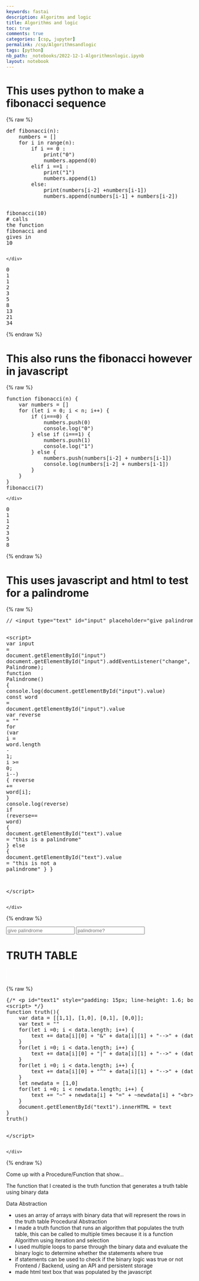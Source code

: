 ```yaml
---
keywords: fastai
description: Algoritms and logic
title: Algorithms and logic
toc: true
comments: true
categories: [csp, jupyter]
permalink: /csp/Algorithmsandlogic
tags: [python]
nb_path: _notebooks/2022-12-1-Algorithmsnlogic.ipynb
layout: notebook
---
```


<!--
#################################################
### THIS FILE WAS AUTOGENERATED! DO NOT EDIT! ###
#################################################
# file to edit: _notebooks/2022-12-1-Algorithmsnlogic.ipynb
-->

<div class="container" id="notebook-container">
        
<div class="cell border-box-sizing text_cell rendered"><div class="inner_cell">
<div class="text_cell_render border-box-sizing rendered_html">
<h1 id="This-uses-python-to-make-a-fibonacci-sequence">This uses python to make a fibonacci sequence<a class="anchor-link" href="#This-uses-python-to-make-a-fibonacci-sequence"> </a></h1>
</div>
</div>
</div>
    {% raw %}
    
<div class="cell border-box-sizing code_cell rendered">
<div class="input">

<div class="inner_cell">
    <div class="input_area">
<div class=" highlight hl-javascript"><pre><span></span><span class="nx">def</span> <span class="nx">fibonacci</span><span class="p">(</span><span class="nx">n</span><span class="p">)</span><span class="o">:</span>
    <span class="nx">numbers</span> <span class="o">=</span> <span class="p">[]</span>
    <span class="k">for</span> <span class="nx">i</span> <span class="k">in</span> <span class="nx">range</span><span class="p">(</span><span class="nx">n</span><span class="p">)</span><span class="o">:</span>
        <span class="k">if</span> <span class="nx">i</span> <span class="o">==</span> <span class="mf">0</span> <span class="o">:</span>
            <span class="nx">print</span><span class="p">(</span><span class="s2">&quot;0&quot;</span><span class="p">)</span>
            <span class="nx">numbers</span><span class="p">.</span><span class="nx">append</span><span class="p">(</span><span class="mf">0</span><span class="p">)</span>
        <span class="nx">elif</span> <span class="nx">i</span> <span class="o">==</span><span class="mf">1</span> <span class="o">:</span>
            <span class="nx">print</span><span class="p">(</span><span class="s2">&quot;1&quot;</span><span class="p">)</span>
            <span class="nx">numbers</span><span class="p">.</span><span class="nx">append</span><span class="p">(</span><span class="mf">1</span><span class="p">)</span>
        <span class="k">else</span><span class="o">:</span>
            <span class="nx">print</span><span class="p">(</span><span class="nx">numbers</span><span class="p">[</span><span class="nx">i</span><span class="o">-</span><span class="mf">2</span><span class="p">]</span> <span class="o">+</span><span class="nx">numbers</span><span class="p">[</span><span class="nx">i</span><span class="o">-</span><span class="mf">1</span><span class="p">])</span>
            <span class="nx">numbers</span><span class="p">.</span><span class="nx">append</span><span class="p">(</span><span class="nx">numbers</span><span class="p">[</span><span class="nx">i</span><span class="o">-</span><span class="mf">1</span><span class="p">]</span> <span class="o">+</span> <span class="nx">numbers</span><span class="p">[</span><span class="nx">i</span><span class="o">-</span><span class="mf">2</span><span class="p">])</span>

<span class="nx">fibonacci</span><span class="p">(</span><span class="mf">10</span><span class="p">)</span> <span class="err">#</span> <span class="nx">calls</span> <span class="nx">the</span> <span class="kd">function</span> <span class="nx">fibonacci</span> <span class="nx">and</span> <span class="nx">gives</span> <span class="k">in</span> <span class="mf">10</span>
</pre></div>

    </div>
</div>
</div>

<div class="output_wrapper">
<div class="output">

<div class="output_area">

<div class="output_subarea output_stream output_stdout output_text">
<pre>0
1
1
2
3
5
8
13
21
34
</pre>
</div>
</div>

</div>
</div>

</div>
    {% endraw %}

<div class="cell border-box-sizing text_cell rendered"><div class="inner_cell">
<div class="text_cell_render border-box-sizing rendered_html">
<h1 id="This-also-runs-the-fibonacci-however-in-javascript">This also runs the fibonacci however in javascript<a class="anchor-link" href="#This-also-runs-the-fibonacci-however-in-javascript"> </a></h1>
</div>
</div>
</div>
    {% raw %}
    
<div class="cell border-box-sizing code_cell rendered">
<div class="input">

<div class="inner_cell">
    <div class="input_area">
<div class=" highlight hl-javascript"><pre><span></span><span class="kd">function</span> <span class="nx">fibonacci</span><span class="p">(</span><span class="nx">n</span><span class="p">)</span> <span class="p">{</span>
    <span class="kd">var</span> <span class="nx">numbers</span> <span class="o">=</span> <span class="p">[]</span>
    <span class="k">for</span> <span class="p">(</span><span class="kd">let</span> <span class="nx">i</span> <span class="o">=</span> <span class="mf">0</span><span class="p">;</span> <span class="nx">i</span> <span class="o">&lt;</span> <span class="nx">n</span><span class="p">;</span> <span class="nx">i</span><span class="o">++</span><span class="p">)</span> <span class="p">{</span>
        <span class="k">if</span> <span class="p">(</span><span class="nx">i</span><span class="o">===</span><span class="mf">0</span><span class="p">)</span> <span class="p">{</span>
            <span class="nx">numbers</span><span class="p">.</span><span class="nx">push</span><span class="p">(</span><span class="mf">0</span><span class="p">)</span>
            <span class="nx">console</span><span class="p">.</span><span class="nx">log</span><span class="p">(</span><span class="s2">&quot;0&quot;</span><span class="p">)</span>
        <span class="p">}</span> <span class="k">else</span> <span class="k">if</span> <span class="p">(</span><span class="nx">i</span><span class="o">===</span><span class="mf">1</span><span class="p">)</span> <span class="p">{</span>
            <span class="nx">numbers</span><span class="p">.</span><span class="nx">push</span><span class="p">(</span><span class="mf">1</span><span class="p">)</span>
            <span class="nx">console</span><span class="p">.</span><span class="nx">log</span><span class="p">(</span><span class="s2">&quot;1&quot;</span><span class="p">)</span>
        <span class="p">}</span> <span class="k">else</span> <span class="p">{</span>
            <span class="nx">numbers</span><span class="p">.</span><span class="nx">push</span><span class="p">(</span><span class="nx">numbers</span><span class="p">[</span><span class="nx">i</span><span class="o">-</span><span class="mf">2</span><span class="p">]</span> <span class="o">+</span> <span class="nx">numbers</span><span class="p">[</span><span class="nx">i</span><span class="o">-</span><span class="mf">1</span><span class="p">])</span>
            <span class="nx">console</span><span class="p">.</span><span class="nx">log</span><span class="p">(</span><span class="nx">numbers</span><span class="p">[</span><span class="nx">i</span><span class="o">-</span><span class="mf">2</span><span class="p">]</span> <span class="o">+</span> <span class="nx">numbers</span><span class="p">[</span><span class="nx">i</span><span class="o">-</span><span class="mf">1</span><span class="p">])</span> 
        <span class="p">}</span>
    <span class="p">}</span>
<span class="p">}</span>
<span class="nx">fibonacci</span><span class="p">(</span><span class="mf">7</span><span class="p">)</span>
</pre></div>

    </div>
</div>
</div>

<div class="output_wrapper">
<div class="output">

<div class="output_area">

<div class="output_subarea output_stream output_stdout output_text">
<pre>0
1
1
2
3
5
8
</pre>
</div>
</div>

</div>
</div>

</div>
    {% endraw %}

<div class="cell border-box-sizing text_cell rendered"><div class="inner_cell">
<div class="text_cell_render border-box-sizing rendered_html">
<h1 id="This-uses-javascript-and-html-to-test-for-a-palindrome">This uses javascript and html to test for a palindrome<a class="anchor-link" href="#This-uses-javascript-and-html-to-test-for-a-palindrome"> </a></h1>
</div>
</div>
</div>
    {% raw %}
    
<div class="cell border-box-sizing code_cell rendered">
<div class="input">

<div class="inner_cell">
    <div class="input_area">
<div class=" highlight hl-javascript"><pre><span></span><span class="c1">// &lt;input type=&quot;text&quot; id=&quot;input&quot; placeholder=&quot;give palindrome&quot; class=&quot;form-control&quot;&gt; &lt;input type=&quot;text&quot; id=&quot;text&quot; placeholder=&quot;palindrome?&quot; class=&quot;form-control&quot;&gt;</span>

<span class="o">&lt;</span><span class="nx">script</span><span class="o">&gt;</span>
<span class="kd">var</span> <span class="nx">input</span> <span class="o">=</span> <span class="nb">document</span><span class="p">.</span><span class="nx">getElementById</span><span class="p">(</span><span class="s2">&quot;input&quot;</span><span class="p">)</span>
<span class="nb">document</span><span class="p">.</span><span class="nx">getElementById</span><span class="p">(</span><span class="s2">&quot;input&quot;</span><span class="p">).</span><span class="nx">addEventListener</span><span class="p">(</span><span class="s2">&quot;change&quot;</span><span class="p">,</span> <span class="nx">Palindrome</span><span class="p">);</span>
<span class="kd">function</span> <span class="nx">Palindrome</span><span class="p">()</span> <span class="p">{</span>
    <span class="nx">console</span><span class="p">.</span><span class="nx">log</span><span class="p">(</span><span class="nb">document</span><span class="p">.</span><span class="nx">getElementById</span><span class="p">(</span><span class="s2">&quot;input&quot;</span><span class="p">).</span><span class="nx">value</span><span class="p">)</span>
    <span class="kr">const</span> <span class="nx">word</span> <span class="o">=</span> <span class="nb">document</span><span class="p">.</span><span class="nx">getElementById</span><span class="p">(</span><span class="s2">&quot;input&quot;</span><span class="p">).</span><span class="nx">value</span>
    <span class="kd">var</span> <span class="nx">reverse</span> <span class="o">=</span> <span class="s2">&quot;&quot;</span>
    <span class="k">for</span> <span class="p">(</span><span class="kd">var</span> <span class="nx">i</span> <span class="o">=</span> <span class="nx">word</span><span class="p">.</span><span class="nx">length</span> <span class="o">-</span> <span class="mf">1</span><span class="p">;</span> <span class="nx">i</span> <span class="o">&gt;=</span> <span class="mf">0</span><span class="p">;</span> <span class="nx">i</span><span class="o">--</span><span class="p">)</span> <span class="p">{</span> 
        <span class="nx">reverse</span> <span class="o">+=</span> <span class="nx">word</span><span class="p">[</span><span class="nx">i</span><span class="p">];</span> 
    <span class="p">}</span>
    <span class="nx">console</span><span class="p">.</span><span class="nx">log</span><span class="p">(</span><span class="nx">reverse</span><span class="p">)</span>
    <span class="k">if</span> <span class="p">(</span><span class="nx">reverse</span><span class="o">==</span> <span class="nx">word</span><span class="p">)</span> <span class="p">{</span>
        <span class="nb">document</span><span class="p">.</span><span class="nx">getElementById</span><span class="p">(</span><span class="s2">&quot;text&quot;</span><span class="p">).</span><span class="nx">value</span> <span class="o">=</span> <span class="s2">&quot;this is a palindrome&quot;</span>
    <span class="p">}</span> <span class="k">else</span> <span class="p">{</span>
        <span class="nb">document</span><span class="p">.</span><span class="nx">getElementById</span><span class="p">(</span><span class="s2">&quot;text&quot;</span><span class="p">).</span><span class="nx">value</span> <span class="o">=</span> <span class="s2">&quot;this is not a palindrome&quot;</span>
    <span class="p">}</span>
<span class="p">}</span>

<span class="o">&lt;</span><span class="err">/script&gt;</span>
</pre></div>

    </div>
</div>
</div>

</div>
    {% endraw %}

<div class="cell border-box-sizing text_cell rendered"><div class="inner_cell">
<div class="text_cell_render border-box-sizing rendered_html">
<p><input type="text" id="input" placeholder="give palindrome" class="form-control"> <input type="text" id="text" placeholder="palindrome?" class="form-control"></p>
<script>
var input = document.getElementById("input")
document.getElementById("input").addEventListener("change", Palindrome);
function Palindrome() {
    console.log(document.getElementById("input").value)
    const word = document.getElementById("input").value
    var reverse = ""
    for (var i = word.length - 1; i >= 0; i--) { 
        reverse += word[i]; 
    }
    console.log(reverse)
    if (reverse== word) {
        document.getElementById("text").value = "this is a palindrome"
    } else {
        document.getElementById("text").value = "this is not a palindrome"
    }
}

</script>
</div>
</div>
</div>
<div class="cell border-box-sizing text_cell rendered"><div class="inner_cell">
<div class="text_cell_render border-box-sizing rendered_html">
<h1 id="TRUTH-TABLE">TRUTH TABLE<a class="anchor-link" href="#TRUTH-TABLE"> </a></h1>
</div>
</div>
</div>
<div class="cell border-box-sizing text_cell rendered"><div class="inner_cell">
<div class="text_cell_render border-box-sizing rendered_html">
<p><p id="text1" style="padding: 15px; line-height: 1.6; border: 1px solid white; width: 150px"></p>
<script>
function truth(){
    var data = [[1,1], [1,0], [0,1], [0,0]];
    var text = ""
    for(let i =0; i < data.length; i++) {
        text += data[i][0] + "&" + data[i][1] + "-->" + (data[i][0] & data[i][1]).toString() + "<br>"
    }
    for(let i =0; i < data.length; i++) {
        text += data[i][0] + "|" + data[i][1] + "-->" + (data[i][0] | data[i][1]).toString() + "<br>"  
    }
    for(let i =0; i < data.length; i++) {
        text += data[i][0] + "^" + data[i][1] + "-->" + (data[i][0] ^ data[i][1]).toString() + "<br>"
    }
    let newdata = [1,0]
    for(let i =0; i < newdata.length; i++) {
        text += "~" + newdata[i] + "=" + ~newdata[i] + "<br>"
    }
    document.getElementById("text1").innerHTML = text
}
truth()

</script>
</div>
</div>
</div>
    {% raw %}
    
<div class="cell border-box-sizing code_cell rendered">
<div class="input">

<div class="inner_cell">
    <div class="input_area">
<div class=" highlight hl-javascript"><pre><span></span><span class="p">{</span><span class="cm">/* &lt;p id=&quot;text1&quot; style=&quot;padding: 15px; line-height: 1.6; border: 1px solid white; width: 150px&quot;&gt;</span>
<span class="cm">&lt;script&gt; */</span><span class="p">}</span>
<span class="kd">function</span> <span class="nx">truth</span><span class="p">(){</span>
    <span class="kd">var</span> <span class="nx">data</span> <span class="o">=</span> <span class="p">[[</span><span class="mf">1</span><span class="p">,</span><span class="mf">1</span><span class="p">],</span> <span class="p">[</span><span class="mf">1</span><span class="p">,</span><span class="mf">0</span><span class="p">],</span> <span class="p">[</span><span class="mf">0</span><span class="p">,</span><span class="mf">1</span><span class="p">],</span> <span class="p">[</span><span class="mf">0</span><span class="p">,</span><span class="mf">0</span><span class="p">]];</span>
    <span class="kd">var</span> <span class="nx">text</span> <span class="o">=</span> <span class="s2">&quot;&quot;</span>
    <span class="k">for</span><span class="p">(</span><span class="kd">let</span> <span class="nx">i</span> <span class="o">=</span><span class="mf">0</span><span class="p">;</span> <span class="nx">i</span> <span class="o">&lt;</span> <span class="nx">data</span><span class="p">.</span><span class="nx">length</span><span class="p">;</span> <span class="nx">i</span><span class="o">++</span><span class="p">)</span> <span class="p">{</span>
        <span class="nx">text</span> <span class="o">+=</span> <span class="nx">data</span><span class="p">[</span><span class="nx">i</span><span class="p">][</span><span class="mf">0</span><span class="p">]</span> <span class="o">+</span> <span class="s2">&quot;&amp;&quot;</span> <span class="o">+</span> <span class="nx">data</span><span class="p">[</span><span class="nx">i</span><span class="p">][</span><span class="mf">1</span><span class="p">]</span> <span class="o">+</span> <span class="s2">&quot;--&gt;&quot;</span> <span class="o">+</span> <span class="p">(</span><span class="nx">data</span><span class="p">[</span><span class="nx">i</span><span class="p">][</span><span class="mf">0</span><span class="p">]</span> <span class="o">&amp;</span> <span class="nx">data</span><span class="p">[</span><span class="nx">i</span><span class="p">][</span><span class="mf">1</span><span class="p">]).</span><span class="nx">toString</span><span class="p">()</span> <span class="o">+</span> <span class="s2">&quot;&lt;br&gt;&quot;</span>
    <span class="p">}</span>
    <span class="k">for</span><span class="p">(</span><span class="kd">let</span> <span class="nx">i</span> <span class="o">=</span><span class="mf">0</span><span class="p">;</span> <span class="nx">i</span> <span class="o">&lt;</span> <span class="nx">data</span><span class="p">.</span><span class="nx">length</span><span class="p">;</span> <span class="nx">i</span><span class="o">++</span><span class="p">)</span> <span class="p">{</span>
        <span class="nx">text</span> <span class="o">+=</span> <span class="nx">data</span><span class="p">[</span><span class="nx">i</span><span class="p">][</span><span class="mf">0</span><span class="p">]</span> <span class="o">+</span> <span class="s2">&quot;|&quot;</span> <span class="o">+</span> <span class="nx">data</span><span class="p">[</span><span class="nx">i</span><span class="p">][</span><span class="mf">1</span><span class="p">]</span> <span class="o">+</span> <span class="s2">&quot;--&gt;&quot;</span> <span class="o">+</span> <span class="p">(</span><span class="nx">data</span><span class="p">[</span><span class="nx">i</span><span class="p">][</span><span class="mf">0</span><span class="p">]</span> <span class="o">|</span> <span class="nx">data</span><span class="p">[</span><span class="nx">i</span><span class="p">][</span><span class="mf">1</span><span class="p">]).</span><span class="nx">toString</span><span class="p">()</span> <span class="o">+</span> <span class="s2">&quot;&lt;br&gt;&quot;</span>  
    <span class="p">}</span>
    <span class="k">for</span><span class="p">(</span><span class="kd">let</span> <span class="nx">i</span> <span class="o">=</span><span class="mf">0</span><span class="p">;</span> <span class="nx">i</span> <span class="o">&lt;</span> <span class="nx">data</span><span class="p">.</span><span class="nx">length</span><span class="p">;</span> <span class="nx">i</span><span class="o">++</span><span class="p">)</span> <span class="p">{</span>
        <span class="nx">text</span> <span class="o">+=</span> <span class="nx">data</span><span class="p">[</span><span class="nx">i</span><span class="p">][</span><span class="mf">0</span><span class="p">]</span> <span class="o">+</span> <span class="s2">&quot;^&quot;</span> <span class="o">+</span> <span class="nx">data</span><span class="p">[</span><span class="nx">i</span><span class="p">][</span><span class="mf">1</span><span class="p">]</span> <span class="o">+</span> <span class="s2">&quot;--&gt;&quot;</span> <span class="o">+</span> <span class="p">(</span><span class="nx">data</span><span class="p">[</span><span class="nx">i</span><span class="p">][</span><span class="mf">0</span><span class="p">]</span> <span class="o">^</span> <span class="nx">data</span><span class="p">[</span><span class="nx">i</span><span class="p">][</span><span class="mf">1</span><span class="p">]).</span><span class="nx">toString</span><span class="p">()</span> <span class="o">+</span> <span class="s2">&quot;&lt;br&gt;&quot;</span>
    <span class="p">}</span>
    <span class="kd">let</span> <span class="nx">newdata</span> <span class="o">=</span> <span class="p">[</span><span class="mf">1</span><span class="p">,</span><span class="mf">0</span><span class="p">]</span>
    <span class="k">for</span><span class="p">(</span><span class="kd">let</span> <span class="nx">i</span> <span class="o">=</span><span class="mf">0</span><span class="p">;</span> <span class="nx">i</span> <span class="o">&lt;</span> <span class="nx">newdata</span><span class="p">.</span><span class="nx">length</span><span class="p">;</span> <span class="nx">i</span><span class="o">++</span><span class="p">)</span> <span class="p">{</span>
        <span class="nx">text</span> <span class="o">+=</span> <span class="s2">&quot;~&quot;</span> <span class="o">+</span> <span class="nx">newdata</span><span class="p">[</span><span class="nx">i</span><span class="p">]</span> <span class="o">+</span> <span class="s2">&quot;=&quot;</span> <span class="o">+</span> <span class="o">~</span><span class="nx">newdata</span><span class="p">[</span><span class="nx">i</span><span class="p">]</span> <span class="o">+</span> <span class="s2">&quot;&lt;br&gt;&quot;</span>
    <span class="p">}</span>
    <span class="nb">document</span><span class="p">.</span><span class="nx">getElementById</span><span class="p">(</span><span class="s2">&quot;text1&quot;</span><span class="p">).</span><span class="nx">innerHTML</span> <span class="o">=</span> <span class="nx">text</span>
<span class="p">}</span>
<span class="nx">truth</span><span class="p">()</span>

<span class="o">&lt;</span><span class="err">/script&gt;</span>
</pre></div>

    </div>
</div>
</div>

</div>
    {% endraw %}

<div class="cell border-box-sizing text_cell rendered"><div class="inner_cell">
<div class="text_cell_render border-box-sizing rendered_html">
<p>Come up with a Procedure/Function that show...</p>
<p>The function that I created is the truth function that generates a truth table using binary data</p>
<p>Data Abstraction</p>
<ul>
<li>uses an array of arrays with binary data that will represent the rows in the truth table
Procedural Abstraction</li>
<li>I made a truth function that runs an algorithm that populates the truth table, this can be called to multiple times because it is a function
Algorithm using iteration and selection</li>
<li>I used multiple loops to parse through the binary data and evaluate the binary logic to determine whether the statements where true</li>
<li>if statements can be used to check if the binary logic was true or not
Frontend / Backend, using an API and persistent storage</li>
<li>made html text box that was populated by the javascript</li>
</ul>

</div>
</div>
</div>
</div>
 

